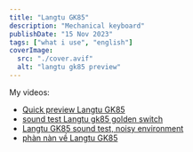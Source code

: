 ```yaml
---
title: "Langtu GK85"
description: "Mechanical keyboard"
publishDate: "15 Nov 2023"
tags: ["what i use", "english"]
coverImage:
  src: "./cover.avif"
  alt: "langtu gk85 preview"
---
```


My videos:

- [Quick preview Langtu GK85](https://www.youtube.com/watch?v=N4KGUovzJ-k&pp=ygUPdGh1YW5vd2EgbGFuZ3R1)
- [sound test Langtu gk85 golden switch](https://www.youtube.com/watch?v=MxqdMCH8Oms&pp=ygUPdGh1YW5vd2EgbGFuZ3R1)
- [Langtu GK85 sound test, noisy environment](https://www.youtube.com/shorts/uuIhg48m8iM)
- [phàn nàn về Langtu GK85](https://www.youtube.com/watch?v=IN8N0TAYv_4)
